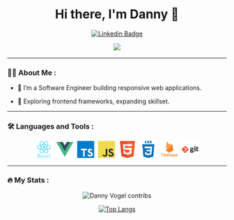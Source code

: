 <h1 align="center"> Hi there, I'm Danny 👋</h1>
<div id="header" align="center">
  
  [![Linkedin Badge](https://img.shields.io/badge/LinkedIn-blue?style=for-the-badge&logo=linkedin&logoColor=white)](https://www.linkedin.com/in/danny-vogel/)
  
</div>
<div id="header" align="center">
  <img src="https://media.giphy.com/media/gjrYDwbjnK8x36xZIO/giphy.gif" width="300"/>
</div>

---

### :man_technologist: About Me :
- :telescope: I’m a Software Engineer building responsive web applications.

- :seedling: Exploring frontend frameworks, expanding skillset.

---

### :hammer_and_wrench: Languages and Tools :
<div align="center">
  <img src="https://github.com/devicons/devicon/blob/master/icons/react/react-original-wordmark.svg" title="React" alt="React" width="40" height="40"/>&nbsp;
  <img src="https://github.com/devicons/devicon/blob/master/icons/vuejs/vuejs-original.svg" title="Vue" **alt="Vue" width="40" height="40"/>&nbsp;
  <img src="https://github.com/devicons/devicon/blob/master/icons/typescript/typescript-original.svg" title="TypeScript" alt="TypeScript" width="40" height="40"/>&nbsp;
  <img src="https://github.com/devicons/devicon/blob/master/icons/javascript/javascript-original.svg" title="JavaScript" alt="JavaScript" width="40" height="40"/>&nbsp;
  <img src="https://github.com/devicons/devicon/blob/master/icons/html5/html5-original.svg" title="HTML5" alt="HTML" width="40" height="40"/>&nbsp;
  <img src="https://github.com/devicons/devicon/blob/master/icons/css3/css3-plain-wordmark.svg"  title="CSS3" alt="CSS" width="40" height="40"/>&nbsp;
  <img src="https://github.com/devicons/devicon/blob/master/icons/firebase/firebase-plain-wordmark.svg" title="Firebase" alt="Firebase" width="40" height="40"/>&nbsp;
  <img src="https://github.com/devicons/devicon/blob/master/icons/git/git-original-wordmark.svg" title="Git" **alt="Git" width="40" height="40"/>
</div>

---

### :fire: My Stats :
<div align="center">
  <img src="https://github-readme-stats.vercel.app/api?username=dannyvogel&show_icons=true&theme=blueberry" alt="Danny Vogel contribs" />
  
  [![Top Langs](https://github-readme-stats.vercel.app/api/top-langs/?username=dannyvogel&layout=compact&theme=vision-friendly-dark)](https://github.com/anuraghazra/github-readme-stats)
</div>
